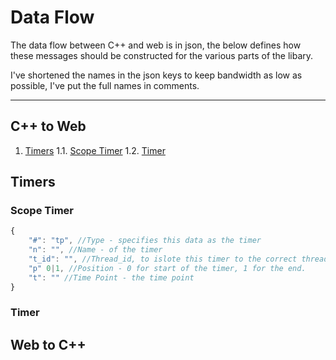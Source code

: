 # Data Flow  

The data flow between C++ and web is in json, the below defines how these messages should be constructed for the various parts of the libary.  

I've shortened the names in the json keys to keep bandwidth as low as possible, I've put the full names in comments.

---
## C++ to Web

1. [Timers](#timers)
	1.1. [Scope Timer](#scope-timer)
	1.2. [Timer](#timer)

## Timers

### Scope Timer
```javascript
{
	"#": "tp", //Type - specifies this data as the timer
	"n": "", //Name - of the timer
	"t_id": "", //Thread_id, to islote this timer to the correct thread, also allows prediction of call stack
	"p" 0|1, //Position - 0 for start of the timer, 1 for the end.
	"t": "" //Time Point - the time point
}
```
### Timer

## Web to C++
